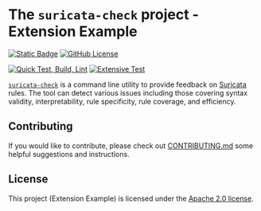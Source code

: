 # The `suricata-check` project - Extension Example

[![Static Badge](https://img.shields.io/badge/docs-suricata--check-blue)](https://suricata-check.teuwen.net/checker.html#releasing-checkers-as-a-package)
[![GitHub License](https://img.shields.io/github/license/Koen1999/suricata-check-extension-example)](https://github.com/Koen1999/suricata-check-extension-example/blob/master/LICENSE)

[![Quick Test, Build, Lint](https://github.com/Koen1999/suricata-check-extension-example/actions/workflows/python-pr.yml/badge.svg?event=push)](https://github.com/Koen1999/suricata-check-extension-example/actions/workflows/python-pr.yml)
[![Extensive Test](https://github.com/Koen1999/suricata-check-extension-example/actions/workflows/python-push.yml/badge.svg)](https://github.com/Koen1999/suricata-check-extension-example/actions/workflows/python-push.yml)

[`suricata-check`](https://github.com/Koen1999/suricata-check) is a command line utility to provide feedback on [Suricata](https://github.com/OISF/suricata) rules.
The tool can detect various issues including those covering syntax validity, interpretability, rule specificity, rule coverage, and efficiency.

## Contributing

If you would like to contribute, please check out [CONTRIBUTING.md](https://github.com/Koen1999/suricata-check-extension-example/blob/master/CONTRIBUTING.md) some helpful suggestions and instructions.

## License

This project (Extension Example) is licensed under the [Apache 2.0 license](https://github.com/Koen1999/suricata-check-extension-example/blob/master/LICENSE).

